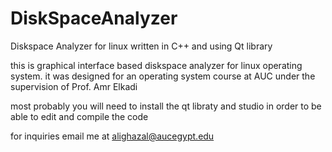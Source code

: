 # DiskSpaceAnalyzer
Diskspace Analyzer for linux written in C++ and using Qt library 

this is graphical interface based diskspace analyzer for linux operating system. 
it was designed for an operating system course at AUC under the supervision of Prof. Amr Elkadi

most probably you will need to install the qt libraty and studio in order to be able to edit and compile the code 

for inquiries email me at alighazal@aucegypt.edu
